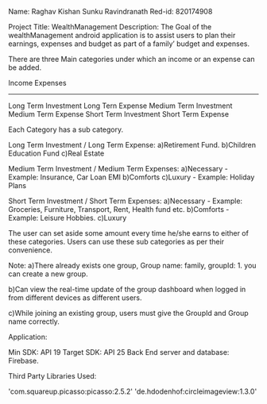 Name: Raghav Kishan Sunku Ravindranath
Red-id: 820174908

Project Title: WealthManagement
Description: The Goal of the wealthManagement android application is to assist users to plan
their earnings, expenses and budget as part of a family’ budget and expenses.

There are three Main categories under which an income or an expense can be added.

Income                           Expenses
-----------------------   ----------------------------
Long Term Investment		Long Tern Expense
Medium Term Investment		Medium Term Expense
Short Term Investment		Short Term Expense

Each Category has a sub category.

Long Term Investment / Long Term Expense:
a)Retirement Fund.
b)Children Education Fund
c)Real Estate

Medium Term Investment / Medium Term Expenses:
a)Necessary - Example: Insurance, Car Loan EMI
b)Comforts
c)Luxury - Example: Holiday Plans

Short Term Investment / Short Term Expenses:
a)Necessary - Example: Groceries, Furniture, Transport, Rent, Health fund etc.
b)Comforts - Example: Leisure Hobbies.
c)Luxury

The user can set aside some amount every time he/she earns to either of these categories.
Users can use these sub categories as per their convenience.

Note: 
a)There already exists one group, Group name: family, groupId: 1.
you can create a new group.

b)Can view the real-time update of the group dashboard when logged in from different 
devices as different users.

c)While joining an existing group, users must give the GroupId and Group name correctly.

Application:

Min SDK: API 19
Target SDK: API 25
Back End server and database: Firebase.

Third Party Libraries Used:

'com.squareup.picasso:picasso:2.5.2'
'de.hdodenhof:circleimageview:1.3.0'
